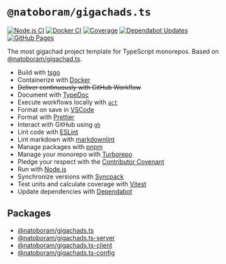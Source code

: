 # `@natoboram/gigachads.ts`

[![Node.js CI](https://github.com/NatoBoram/gigachads.ts/actions/workflows/node.js.yaml/badge.svg)](https://github.com/NatoBoram/gigachads.ts/actions/workflows/node.js.yaml) [![Docker CI](https://github.com/NatoBoram/gigachads.ts/actions/workflows/docker.yaml/badge.svg)](https://github.com/NatoBoram/gigachads.ts/actions/workflows/docker.yaml) [![Coverage](https://img.shields.io/badge/dynamic/json?url=https%3A%2F%2Fnatoboram.github.io%2Fgigachads.ts%2Fcoverage%2Fcoverage-summary.json&query=total.branches.pct&suffix=%25&logo=Vitest&label=Coverage&color=acd268)](https://natoboram.github.io/gigachads.ts/coverage) [![Dependabot Updates](https://github.com/NatoBoram/gigachads.ts/actions/workflows/dependabot/dependabot-updates/badge.svg)](https://github.com/NatoBoram/gigachads.ts/actions/workflows/dependabot/dependabot-updates) [![GitHub Pages](https://github.com/NatoBoram/gigachads.ts/actions/workflows/github-pages.yaml/badge.svg)](https://github.com/NatoBoram/gigachads.ts/actions/workflows/github-pages.yaml)

The most gigachad project template for TypeScript monorepos. Based on [@natoboram/gigachad.ts](https://github.com/NatoBoram/gigachad.ts).

- Build with [tsgo](https://github.com/microsoft/typescript-go)
- Containerize with [Docker](https://github.com/docker/cli)
- ~~Deliver continuously with GitHub Workflow~~
- Document with [TypeDoc](https://github.com/TypeStrong/typedoc)
- Execute workflows locally with [`act`](https://github.com/nektos/act)
- Format on save in [VSCode](https://github.com/microsoft/vscode)
- Format with [Prettier](https://github.com/prettier/prettier)
- Interact with GitHub using [`gh`](https://github.com/cli/cli)
- Lint code with [ESLint](https://github.com/eslint/eslint)
- Lint markdown with [markdownlint](https://github.com/DavidAnson/markdownlint)
- Manage packages with [pnpm](https://github.com/pnpm/pnpm)
- Manage your monorepo with [Turborepo](https://github.com/vercel/turborepo)
- Pledge your respect with the [Contributor Covenant](https://github.com/EthicalSource/contributor_covenant)
- Run with [Node.js](https://nodejs.org/api/typescript.html#type-stripping)
- Synchronize versions with [Syncpack](https://github.com/JamieMason/syncpack)
- Test units and calculate coverage with [Vitest](https://github.com/vitest-dev/vitest)
- Update dependencies with [Dependabot](https://github.com/dependabot/dependabot-core)

## Packages

- [@natoboram/gigachads.ts](https://github.com/NatoBoram/gigachads.ts)
- [@natoboram/gigachads.ts-server](https://github.com/NatoBoram/gigachads.ts/tree/main/apps/server)
- [@natoboram/gigachads.ts-client](https://github.com/NatoBoram/gigachads.ts/tree/main/packages/client)
- [@natoboram/gigachads.ts-config](https://github.com/NatoBoram/gigachads.ts/tree/main/packages/config)
